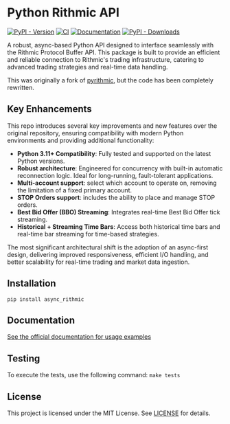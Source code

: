 # Python Rithmic API

[![PyPI - Version](https://img.shields.io/pypi/v/async_rithmic)](https://pypi.org/project/async-rithmic/)
[![CI](https://github.com/rundef/async_rithmic/actions/workflows/ci.yml/badge.svg)](https://github.com/rundef/async_rithmic/actions/workflows/ci.yml)
[![Documentation](https://app.readthedocs.org/projects/async-rithmic/badge/?version=latest)](https://async-rithmic.readthedocs.io/en/latest/)
[![PyPI - Downloads](https://img.shields.io/pypi/dm/async_rithmic)](https://pypistats.org/packages/async-rithmic)

A robust, async-based Python API designed to interface seamlessly with the Rithmic Protocol Buffer API. This package is built to provide an efficient and reliable connection to Rithmic's trading infrastructure, catering to advanced trading strategies and real-time data handling.

This was originally a fork of [pyrithmic](https://github.com/jacksonwoody/pyrithmic), but the code has been completely rewritten.

## Key Enhancements

This repo introduces several key improvements and new features over the original repository, ensuring compatibility with modern Python environments and providing additional functionality:

- **Python 3.11+ Compatibility**: Fully tested and supported on the latest Python versions.
- **Robust architecture**: Engineered for concurrency with built-in automatic reconnection logic. Ideal for long-running, fault-tolerant applications.
- **Multi-account support**: select which account to operate on, removing the limitation of a fixed primary account.
- **STOP Orders support**: includes the ability to place and manage STOP orders.
- **Best Bid Offer (BBO) Streaming**: Integrates real-time Best Bid Offer tick streaming. 
- **Historical + Streaming Time Bars**: Access both historical time bars and real-time bar streaming for time-based strategies.

The most significant architectural shift is the adoption of an async-first design, delivering improved responsiveness, efficient I/O handling, and better scalability for real-time trading and market data ingestion.


## Installation

```
pip install async_rithmic
```

## Documentation

[See the official documentation for usage examples](https://async-rithmic.readthedocs.io/en/latest/)

## Testing

To execute the tests, use the following command: `make tests`

## License

This project is licensed under the MIT License.
See [LICENSE](LICENSE) for details.
